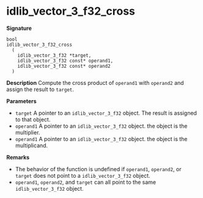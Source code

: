 # idlib_vector_3_f32_cross

**Signature**
```
bool
idlib_vector_3_f32_cross
  (
    idlib_vector_3_f32 *target,
    idlib_vector_3_f32 const* operand1,
    idlib_vector_3_f32 const* operand2
  )
```

**Description**
Compute the cross product of `operand1` with `operand2` and assign the result to `target`.

**Parameters**
- `target` A pointer to an `idlib_vector_3_f32` object. The result is assigned to that object.
- `operand1` A pointer to an `idlib_vector_3_f32` object. the object is the multiplier.
- `operand1` A pointer to an `idlib_vector_3_f32` object. the object is the multiplicand.

**Remarks**
- The behavior of the function is undefined if `operand1`, `operand2`, or `target` does not point to a `idlib_vector_3_f32` object.
- `operand1`, `operand2`, and `target` can all point to the same `idlib_vector_3_f32` object.